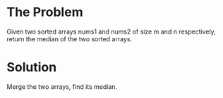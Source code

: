 # The Problem

Given two sorted arrays nums1 and nums2 of size m and n respectively, return the median of the two sorted arrays.

# Solution

Merge the two arrays, find its median.
